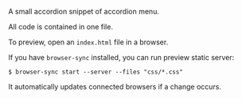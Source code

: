 A small accordion snippet of accordion menu.

All code is contained in one file.

To preview, open an `index.html` file in a browser.

If you have `browser-sync` installed, you can run preview static server:

`$ browser-sync start --server --files "css/*.css"`

It automatically updates connected browsers if a change occurs.